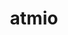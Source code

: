 ---
layout: startup_page
title: "atmio"
id: "atmio.com"
permalink: "/atmioatmio.com04012025/"
website: "https://www.atmio.com/"
funding_round: "Pre-seed/Angel"
funding_amount: "€1.3M"
investors: "HCVC, Robin Capital, Nucleus Capital"
about: "atmio has developed a hardware and software solution for natural gas operators to detect and repair methane leaks. Their system aims to significantly improve the speed and efficiency of methane emission reduction, exceeding current methods by 10x. This addresses the urgent need to mitigate methane, a potent greenhouse gas."
markets: "Climate Tech, Environmental Technology, Energy, Clean Energy, Fossil Fuels, Information Technology, Oil and Gas, Software, Sustainability"
hq: "Hamburg, Hamburg, Germany"
founded_year: "2023"
linkedin: "https://www.linkedin.com/company/useatmio/"
twitter: ""
instagram: ""
facebook: ""
crunchbase: "https://www.crunchbase.com/organization/atmio-99aa"
pitchbook: "https://pitchbook.com/profiles/company/538866-46"

# SEO Optimization
meta_title: "atmio - Pre-seed/Angel Funding (€1.3M)"
meta_description: "atmio, atmio has developed a hardware and software solution for natural gas operators to detect and repair methane leaks. Their system aims to significantly ..."
meta_keywords: "atmio, Climate Tech, Environmental Technology, Energy, Clean Energy, Fossil Fuels, Information Technology, Oil and Gas, Software, Sustainability, Pre-seed/Angel funding"
canonical_url: "https://pkprojectstartups.github.io/projectstartups.com/atmioatmio.com04012025/"
---